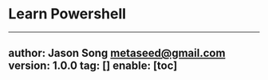 # Learn Powershell
---
author: Jason Song <metaseed@gmail.com>
version: 1.0.0
tag: []
enable: [toc]
---

